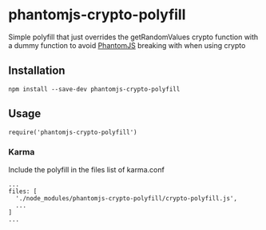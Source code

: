 # phantomjs-crypto-polyfill

Simple polyfill that just overrides the getRandomValues crypto function with a dummy function to avoid [PhantomJS](http://phantomjs.org/) breaking with when using crypto

## Installation

```
npm install --save-dev phantomjs-crypto-polyfill
```

## Usage

```
require('phantomjs-crypto-polyfill')
```

### Karma

Include the polyfill in the files list of karma.conf
```
...
files: [
  './node_modules/phantomjs-crypto-polyfill/crypto-polyfill.js',
  ...
]
...